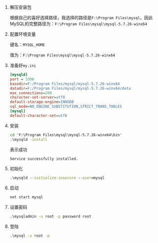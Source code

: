 1. 解压安装包

   根据自己的喜好选择路径，我选择的路径是`F:\Program Files\mysql`，因此MySQL的完整路径为：`F:\Program Files\mysql\mysql-5.7.26-winx64`

2. 配置环境变量

   键名：`MYSQL_HOME`

   值为：`F:\Program Files\mysql\mysql-5.7.26-winx64`

3. 准备好`my.ini`

   ```ini
   [mysqld]
   port = 3306
   basedir=F:/Program Files/mysql/mysql-5.7.26-winx64
   datadir=F:/Program Files/mysql/mysql-5.7.26-winx64/data
   max_connections=200
   character-set-server=utf8
   default-storage-engine=INNODB
   sql_mode=NO_ENGINE_SUBSTITUTION,STRICT_TRANS_TABLES
   [mysql]
   default-character-set=utf8
   
   ```

4. 安装

   ```cmd
   cd 'F:\Program Files\mysql\mysql-5.7.26-winx64\bin'
   .\mysqld -install
   ```

   表示成功

   ```cmd
   Service successfully installed. 
   ```

5. 初始化

   ```cmd
   .\mysqld --initialize-insecure --user=mysql
   ```

6. 启动

   ```cmd
   net start mysql
   ```

7. 设置密码

   ```cmd
   .\mysqladmin -u root -p password root
   ```

8. 登陆

   ```cmd
   .\mysql -u root -p
   ```

   

